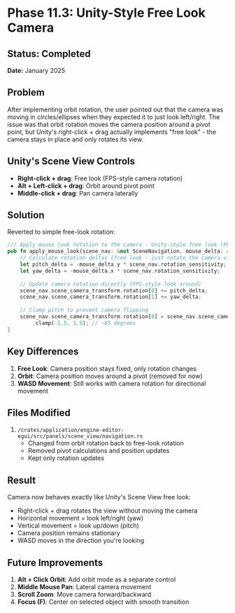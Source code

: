 # Phase 11.3: Unity-Style Free Look Camera

## Status: Completed
**Date:** January 2025

## Problem
After implementing orbit rotation, the user pointed out that the camera was moving in circles/ellipses when they expected it to just look left/right. The issue was that orbit rotation moves the camera position around a pivot point, but Unity's right-click + drag actually implements "free look" - the camera stays in place and only rotates its view.

## Unity's Scene View Controls
- **Right-click + drag**: Free look (FPS-style camera rotation)
- **Alt + Left-click + drag**: Orbit around pivot point
- **Middle-click + drag**: Pan camera laterally

## Solution
Reverted to simple free-look rotation:

```rust
/// Apply mouse look rotation to the camera - Unity-style free look (FPS-style)
pub fn apply_mouse_look(scene_nav: &mut SceneNavigation, mouse_delta: egui::Vec2) -> Vec<ConsoleMessage> {
    // Calculate rotation deltas (free look - just rotate the camera view)
    let pitch_delta = -mouse_delta.y * scene_nav.rotation_sensitivity;
    let yaw_delta = -mouse_delta.x * scene_nav.rotation_sensitivity;
    
    // Update camera rotation directly (FPS-style look around)
    scene_nav.scene_camera_transform.rotation[0] += pitch_delta;
    scene_nav.scene_camera_transform.rotation[1] += yaw_delta;
    
    // Clamp pitch to prevent camera flipping
    scene_nav.scene_camera_transform.rotation[0] = scene_nav.scene_camera_transform.rotation[0]
        .clamp(-1.5, 1.5); // ~85 degrees
}
```

## Key Differences
1. **Free Look**: Camera position stays fixed, only rotation changes
2. **Orbit**: Camera position moves around a pivot (removed for now)
3. **WASD Movement**: Still works with camera rotation for directional movement

## Files Modified
1. `/crates/application/engine-editor-egui/src/panels/scene_view/navigation.rs`
   - Changed from orbit rotation back to free-look rotation
   - Removed pivot calculations and position updates
   - Kept only rotation updates

## Result
Camera now behaves exactly like Unity's Scene View free look:
- Right-click + drag rotates the view without moving the camera
- Horizontal movement = look left/right (yaw)
- Vertical movement = look up/down (pitch)
- Camera position remains stationary
- WASD moves in the direction you're looking

## Future Improvements
1. **Alt + Click Orbit**: Add orbit mode as a separate control
2. **Middle Mouse Pan**: Lateral camera movement
3. **Scroll Zoom**: Move camera forward/backward
4. **Focus (F)**: Center on selected object with smooth transition